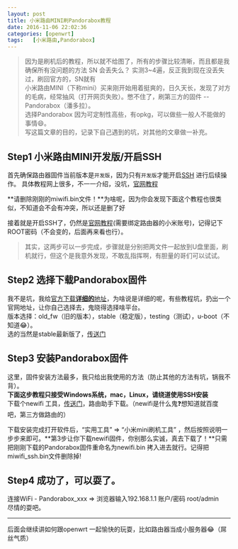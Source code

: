 ```yaml
---
layout: post
title: 小米路由MINI刷Pandorabox教程
date: 2016-11-06 22:02:36
categories: [openwrt]
tags:	[小米路由,Pandorabox]
---
```



> 因为是刷机后的教程，所以就不给图了，所有的步骤比较清晰，而且都是我确保所有没问题的方法
> SN 会丢失么？ 实测3~4遍，反正我到现在没丢失过，刷回官方的，SN就有  
> 小米路由MINI（下称mini）买来刚开始用着挺爽的，日久天长，发现了对方的毛病，经常抽风（打开网页失败）。憋不住了，刷第三方的固件 -- Pandorabox（潘多拉）。  
> 选择Pandorabox 因为可定制性高些，有opkg，可以做些一般人不能做的事情😄。  
> 写这篇文章的目的，记录下自己遇到的坑，对其他的文章做一补充。

<!--more-->

## Step1 小米路由MINI开发版/开启SSH
首先确保路由器固件当前版本是`开发版`，因为只有`开发版`才能开启[SSH](http://baike.baidu.com/link?url=UHhLhN1mYFrUf665Rd20VK_XlGeiqFWmdsJ097TRgtIanMXlNYWtm5cMZOsPElDLgeun5zqTG5UrJRhmG13Hm_) 进行后续操作。  具体教程网上很多，不一一介绍，没坑，[官网教程](http://bbs.xiaomi.cn/t-11720354)  

**请删除刚刚的miwifi.bin文件！**为啥呢，因为你会发现下面这个教程也很类似，不知道会不会有冲突，所以还是删了好  

接着就是开启SSH了，仍然是[官网教程](https://d.miwifi.com/rom/ssh?userId=251585770)(需要绑定路由器的小米账号)，记得记下ROOT密码（不会变的，后面再来看也行）。

> 其实，这两步可以一步完成，步骤就是分别把两文件一起放到U盘里面，刷机就行，但这个是我意外发现，不敢乱指挥啊，有胆量的哥们可以试试。

## Step2 选择下载Pandorabox固件
我不是坑，我给[官方下载**详细的**地址](http://downloads.openwrt.org.cn/PandoraBox/Xiaomi-Mini-R1CM/)，为啥说是详细的呢，有些教程坑，扔出一个官网地址，让你自己选择去，鬼晓得选择啥平台。  
版本选择：old_fw（旧的版本），stable（稳定版），testing（测试），u-boot（不知道😂）。  
选的当然是stable最新版了，[传送门](http://downloads.openwrt.org.cn/PandoraBox/Xiaomi-Mini-R1CM/stable/PandoraBox-ralink-mt7620-xiaomi-mini-squashfs-sysupgrade-r1024-20150608.bin)

## Step3 安装Pandorabox固件
这里，固件安装方法最多，我只给出我使用的方法（防止其他的方法有坑，锅我不背）。    
**下面这步教程只接受Windows系统，mac，Linux，请绕道使用SSH安装**  
下载个newifi 工具，[传送门](http://www.newifi.com/router.shtml)，路由助手下载。（newifi是什么鬼❓想知道就百度吧，第三方做路由的）  

下载安装完成打开软件后，“实用工具” => “小米mini刷机工具” ，然后按照说明一步步来即可。**第3步让你下载newifi固件，你别那么实诚，真去下载了！**只需把刚刚下载的Pandorabox固件重命名为newifi.bin 拷入进去就行。记得把miwifi_ssh.bin文件删除掉!

## Step4 成功了，可以耍了。

连接WiFi - Pandorabox_xxx => 浏览器输入192.168.1.1 账户/密码 root/admin   
尽情的耍吧。

---------------
后面会继续讲如何跟openwrt 一起愉快的玩耍，比如路由器当成小服务器😂（屌丝气质）




